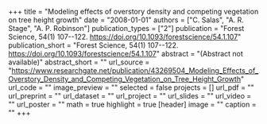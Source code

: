+++
title = "Modeling effects of overstory density and competing vegetation on tree height growth"
date = "2008-01-01"
authors = ["C. Salas", "A. R. Stage", "A. P. Robinson"]
publication_types = ["2"]
publication = "Forest Science, 54(1) 107--122. https://doi.org/10.1093/forestscience/54.1.107"
publication_short = "Forest Science, 54(1) 107--122. https://doi.org/10.1093/forestscience/54.1.107"
abstract = "(Abstract not available)"
abstract_short = ""
url_source = "https://www.researchgate.net/publication/43269504_Modeling_Effects_of_Overstory_Density_and_Competing_Vegetation_on_Tree_Height_Growth"
url_code = ""
image_preview = ""
selected = false
projects = []
url_pdf = ""
url_preprint = ""
url_dataset = ""
url_project = ""
url_slides = ""
url_video = ""
url_poster = ""
math = true
highlight = true
[header]
image = ""
caption = ""
+++
